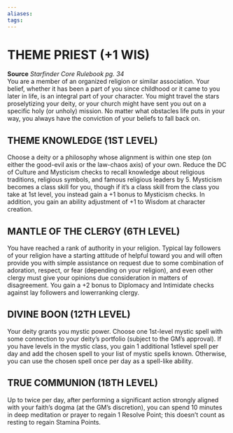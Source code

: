```yaml
---
aliases: 
tags: 
---
```

# THEME PRIEST (+1 WIS)


**Source** _Starfinder Core Rulebook pg. 34_  
You are a member of an organized religion or similar association. Your belief, whether it has been a part of you since childhood or it came to you later in life, is an integral part of your character. You might travel the stars proselytizing your deity, or your church might have sent you out on a specific holy (or unholy) mission. No matter what obstacles life puts in your way, you always have the conviction of your beliefs to fall back on.  

## THEME KNOWLEDGE (1ST LEVEL)

Choose a deity or a philosophy whose alignment is within one step (on either the good-evil axis or the law-chaos axis) of your own. Reduce the DC of Culture and Mysticism checks to recall knowledge about religious traditions, religious symbols, and famous religious leaders by 5. Mysticism becomes a class skill for you, though if it’s a class skill from the class you take at 1st level, you instead gain a +1 bonus to Mysticism checks. In addition, you gain an ability adjustment of +1 to Wisdom at character creation.  

## MANTLE OF THE CLERGY (6TH LEVEL)

You have reached a rank of authority in your religion. Typical lay followers of your religion have a starting attitude of helpful toward you and will often provide you with simple assistance on request due to some combination of adoration, respect, or fear (depending on your religion), and even other clergy must give your opinions due consideration in matters of disagreement. You gain a +2 bonus to Diplomacy and Intimidate checks against lay followers and lowerranking clergy.  

## DIVINE BOON (12TH LEVEL)

Your deity grants you mystic power. Choose one 1st-level mystic spell with some connection to your deity’s portfolio (subject to the GM’s approval). If you have levels in the mystic class, you gain 1 additional 1stlevel spell per day and add the chosen spell to your list of mystic spells known. Otherwise, you can use the chosen spell once per day as a spell-like ability.  

## TRUE COMMUNION (18TH LEVEL)

Up to twice per day, after performing a significant action strongly aligned with your faith’s dogma (at the GM’s discretion), you can spend 10 minutes in deep meditation or prayer to regain 1 Resolve Point; this doesn’t count as resting to regain Stamina Points.
